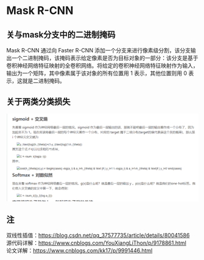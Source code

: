 # Mask R-CNN


## 关与mask分支中的二进制掩码
Mask R-CNN 通过向 Faster R-CNN 添加一个分支来进行像素级分割，该分支输出一个二进制掩码，该掩码表示给定像素是否为目标对象的一部分：该分支是基于卷积神经网络特征映射的全卷积网络。将给定的卷积神经网络特征映射作为输入，输出为一个矩阵，其中像素属于该对象的所有位置用 1 表示，其他位置则用 0 表示，这就是二进制掩码。
## 关于两类分类损失
 ![rongqi](https://github.com/wls860707495/Deep-Learning/blob/master/img/two_class_loss.png)
## 注
双线性插值：https://blog.csdn.net/qq_37577735/article/details/80041586   
源代码详解：https://www.cnblogs.com/YouXiangLiThon/p/9178861.html  
论文详解：https://www.cnblogs.com/kk17/p/9991446.html  
